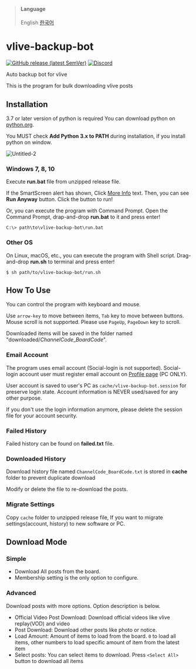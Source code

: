> #### Language
> English [한국어](README.KR.md)

# vlive-backup-bot

[![GitHub release (latest SemVer)](https://img.shields.io/github/v/release/box-archived/vlive-backup)](https://github.com/box-archived/vlive-backup/releases)
[![Discord](https://img.shields.io/discord/824605893885820939)](https://discord.gg/84sVr2mQKX)

Auto backup bot for vlive

This is the program for bulk downloading vlive posts

## Installation

3.7 or later version of python is required You can download python on [python.org](https://www.python.org/downloads/).

You MUST check __Add Python 3.x to PATH__ during installation, if you install python on window.

![Untitled-2](https://user-images.githubusercontent.com/76082716/112562713-4488a880-8e1b-11eb-9a8b-fce406cd4957.jpg)

### Windows 7, 8, 10

Execute __run.bat__ file from unzipped release file.

If the SmartScreen alert has shown, Click <u>More Info</u> text. Then, you can see **Run Anyway** button. Click the
button to run!

Or, you can execute the program with Command Prompt. Open the Command Prompt, drap-and-drop __run.bat__ to it and press
enter!

```console
C:\> path\to\vlive-backup-bot\run.bat
```

### Other OS

On Linux, macOS, etc., you can execute the program with Shell script. Drag-and-drop __run.sh__ to terminal and press
enter!

```console
$ sh path/to/vlive-backup-bot/run.sh
```

## How To Use

You can control the program with keyboard and mouse.

Use `arrow-key` to move between items, `Tab` key to move between buttons. Mouse scroll is not supported. Please
use `PageUp`, `PageDown` key to scroll.

Downloaded items will be saved in the folder named "downloaded/*ChannelCode*_*BoardCode*".

### Email Account

The program uses email account (Social-login is not supported). Social-login account user must register email account
on [Profile page](https://www.vlive.tv/my/profile) (PC ONLY).

User account is saved to user's PC as `cache/vlive-backup-bot.session` for preserve login state. Account information is
NEVER used/saved for any other purpose.

If you don't use the login information anymore, please delete the session file for your account security.

### Failed History

Failed history can be found on __failed.txt__ file.

### Downloaded History

Download history file named `ChannelCode_BoardCode.txt` is stored in __cache__ folder to prevent duplicate download

Modify or delete the file to re-download the posts.

### Migrate Settings

Copy `cache` folder to unzipped release file, If you want to migrate settings(account, history) to new software or PC.

## Download Mode

### Simple

- Download All posts from the board.
- Membership setting is the only option to configure.

### Advanced

Download posts with more options. Option description is below.

- Official Video Post Download: Download official videos like vlive replay(VOD) and video
- Post Download: Download other posts like photo or notice.
- Load Amount: Amount of items to load from the board. `0` to load all items, other numbers to load specific amount of
  item from the latest item
- Select posts: You can select items to download. Press `<Select All>` button to download all items
